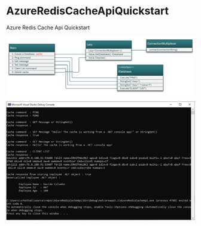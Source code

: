 # AzureRedisCacheApiQuickstart

Azure Redis Cache Api Quickstart

![Azure Redis Cache Api](./docs/images/AzureRedisCacheApi.PNG)

![Azure Redis Cache Api Output](./docs/images/AzureRedisCacheApiOutput.PNG)
